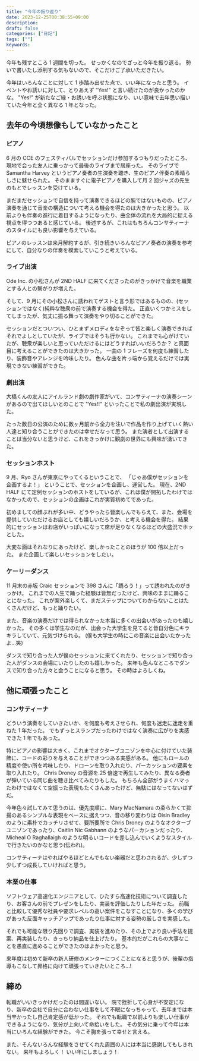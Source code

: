```yaml
---
title: "今年の振り返り"
date: 2023-12-25T00:38:55+09:00
description:
draft: false
categories: ["日記"]
tags: [""]
keywords:
---
```


今年も残すところ 1 週間を切った。
せっかくなのでざっと今年を振り返る。
勢いで書いたし添削する気もないので、そこだけご了承いただきたい。

<!--more-->

今年はいろんなことに対して 1 歩踏み出せた点で、いい年になったと思う。
イベントやお誘いに対して、とりあえず "Yes!" と言い続けたのが良かったのかな。
"Yes!" が新たなご縁・お誘いを呼ぶ状態になり、いい意味で去年思い描いていた今年と全く異なる 1 年となった。

## 去年の今頃想像もしていなかったこと

### ピアノ

6 月の CCE のフェスティバルでセッションだけ参加するつもりだったところ、現地で会った友人に乗っかって最後のライブまで居座った。
そのライブで Samantha Harvey というピアノ奏者の生演奏を聴き、生のピアノ伴奏の素晴らしさに魅せられた。
そのまますぐに電子ピアノを購入して月 2 回ジャズの先生のもとでレッスンを受けている。

まだまだセッションで自信を持って演奏できるほどの腕ではないものの、ピアノ演奏を通じて音楽の構造について考える機会を得たのは大きかったと思う。
以前よりも伴奏の進行に着目するようになったり、曲全体の流れを大局的に捉える視点を得つつあると感じている。
後述するが、これはもちろんコンサティーナのスタイルにも良い影響を与えている。

ピアノのレッスンは来月解約するが、引き続きいろんなピアノ奏者の演奏を参考にして、自分なりの伴奏を模索していこうと考えている。

### ライブ出演

Ode Inc. の小松さんが 2ND HALF に来てくださったのがきっかけで音楽を職業とする人との繋がりが増えた。

そして、9 月にその小松さんに誘われてゲストと言う形ではあるものの、(セッションではなく)純粋な聴衆の前で演奏する機会を得た。
正直いくつかミスをしてしまったが、気丈に振る舞って演奏をやり切ることができた。

セッションだとついつい、ひとまずメロディをなぞって皆と楽しく演奏できればそれでよしとしていたが、ライブではそうも行かない。
これまでも心がけていたが、聴衆が楽しいと思っていただけるにはどうすればいいだろうか？
と真面目に考えることができたのは大きかった。
一曲の 1 フレーズを何度も練習したり、装飾音やアレンジを吟味したり。
色んな曲を片っ端から覚えるだけでは実現できない練習ができた。

### 劇出演

大橋くんの友人にアイルランド劇の劇作家がいて、コンサティーナの演奏シーンがあるので出てほしいとのことで "Yes!!" といったことで私の劇出演が実現した。

たった数日の公演のために数ヶ月前から全力を注いで作品を作り上げていく熱い人達と知り合うことができたのは幸せだなって思う。
また演者として出演することは当分ないと思うけど、これをきっかけに観劇の世界にも興味が湧いてきた。

### セッションホスト

9 月、Ryo さんが東京にやってくるということで、
「じゃあ僕がセッションを企画するよ！」
ということで、セッションを企画し、運営した。
現在、2ND HALF にて定例セッションのホストをしているが、これは僕が開拓したわけではなかったので、セッションの企画はこれが実質初めてであった。

初めましての顔ぶれが多い中、どうやったら皆楽しんでもらえて、また、会場を提供していただけるお店としても嬉しいだろうか、と考える機会を得た。
結果的にセッションはお店がいっぱいになって席が足りなくなるほどの大盛況でホッとした。

大変な面はそれなりにあったけど、楽しかったことのほうが 100 倍以上だった。
また企画して楽しいセッションをしたい。

### ケーリーダンス

11 月末の赤坂 Craic セッションで 398 さんに「踊ろう！」って誘われたのがきっかけ。
これまでの人生で踊った経験は皆無だったけど、興味のままに踊ることになった。
これが案外楽しくて、まだステップについてわからないことはたくさんだけど、もっと踊りたい。

また、音楽の演奏だけでは得られなかった本当に多くの出会いがあったのも嬉しかった。
その多くは学生なのだが、出会った大学生を見てると皆自分色にキラキラしていて、元気づけられる。
(僕も大学生の時にこの音楽に出会いたかったよ...笑)

ダンスで知り合った人が僕のセッションに来てくれたり、セッションで知り合った人がダンスの会場にいたりしたのも嬉しかった。
来年も色んなところでダンスで知り合った方々と会うことになると思う。
その時はよろしくね。

## 他に頑張ったこと

### コンサティーナ

どういう演奏をしていきたいか、を何度も考えさせられ、何度も迷走に迷走を重ねた 1 年だった。
でもずっとスランプだったわけではなく演奏に広がりを実感できた 1 年でもあった。

特にピアノの影響は大きく、これまでオクターブユニゾンを中心に付けていた装飾に、コードの彩りを与えることができつつある実感がある。
他にもロールの精度や使い所を吟味したり、ドローンを取り入れたり、パーカッションの要素を取り入れたり。
Chris Droney の音源を.25 倍速で再生してみたり、異なる奏者が弾いている同じ曲を聴き比べてみたりもした。
もちろん全部がうまくハマったわけではなくて空振った表現もたくさんあったけど、無駄にはなってないはずだ。

今年色々試してみて思うのは、優先度順に、Mary MacNamara の柔らかくて抑揚のあるシンプルな表現をベースに据えつつ、音の移り変わりは Oisin Bradley のように素朴でカッチリさせて、要所要所で Chris Droney のようなオクターブユニゾンであったり、Caitlin Nic Gabhann のようなパーカションだったり、Micheal O Raghallaigh のような明るいコードを差し込んでいくようなスタイルで行きたいのかなと思う(伝われ)。

コンサティーナはやればやるほどとんでもない楽器だと思わされるが、少しずつ少しずつ成長していければと思う。

### 本業の仕事

ソフトウェア高速化エンジニアとして、ひたすら高速化技術について調査したり、お客さんの前でプレゼンをしたり、実装を評価したりした年だった。
前職と比較して優秀な社員や要求レベルの高い案件をこなすことになり、多くの学びがあった反面キャッチアップであったり仕事に対する姿勢の厳しさを実感した。

それでも可能な限り先回りで調査、実装を進めたり、その上でより良い手法を提案、再実装したり、きっちり納品を仕上げたり。
基本的だがこれらの大事なことを愚直に進めることができたのはよかったと思う。

来年度は初めて新卒の新人研修のメンターにつくことになると思うが、後輩の指導もこなして昇格に向けて頑張っていきたいところ...!

## 締め

転職がいいきっかけだったのは間違いない。
院で挫折して心身が不安定になり、新卒の会社で自分に合わない仕事をして不眠になっちゃって、去年までは本当辛かったし自己肯定感が低かった。
それでも転職で以前よりも楽しい仕事ができるようになり、気分が上向いて命拾いをした。
その気分に乗って今年は本当にいろんな経験ができた。
今こそ胸を張って幸せと言える。

また、そんないろんな経験をさせてくれた周囲の人には本当に感謝してもしきれない。
来年もよろしく！
いい年にしましょう！
